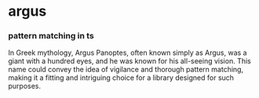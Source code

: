 # argus
### pattern matching in ts
In Greek mythology, Argus Panoptes, often known simply as Argus, was a giant with a hundred eyes, and he was known for his all-seeing vision. This name could convey the idea of vigilance and thorough pattern matching, making it a fitting and intriguing choice for a library designed for such purposes.

